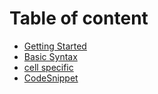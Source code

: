 # Table of content  

* [Getting Started](ExcelVBA/GettingStarted.md)  
* [Basic Syntax](ExcelVBA/BasicSyntax.md)  
* [cell specific](ExcelVBA/wb_ws_cell_range.md)  
* [CodeSnippet](ExcelVBA/CodeSnippet.md)  
